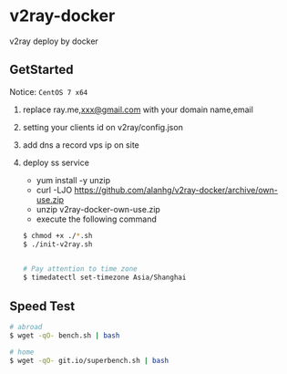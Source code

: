 # v2ray-docker
v2ray deploy by docker

## GetStarted

Notice: `CentOS 7 x64`

1. replace ray.me,xxx@gmail.com with your domain name,email
2. setting your clients id on v2ray/config.json  
3. add dns a record vps ip on site
4. deploy ss service
    - yum install -y unzip
    - curl -LJO https://github.com/alanhg/v2ray-docker/archive/own-use.zip
    - unzip v2ray-docker-own-use.zip
    - execute the following command

	```bash
	$ chmod +x ./*.sh
	$ ./init-v2ray.sh
	
		
	# Pay attention to time zone
	$ timedatectl set-timezone Asia/Shanghai
	
	```
 
## Speed Test 

```bash
# abroad
$ wget -qO- bench.sh | bash

# home
$ wget -qO- git.io/superbench.sh | bash
```
